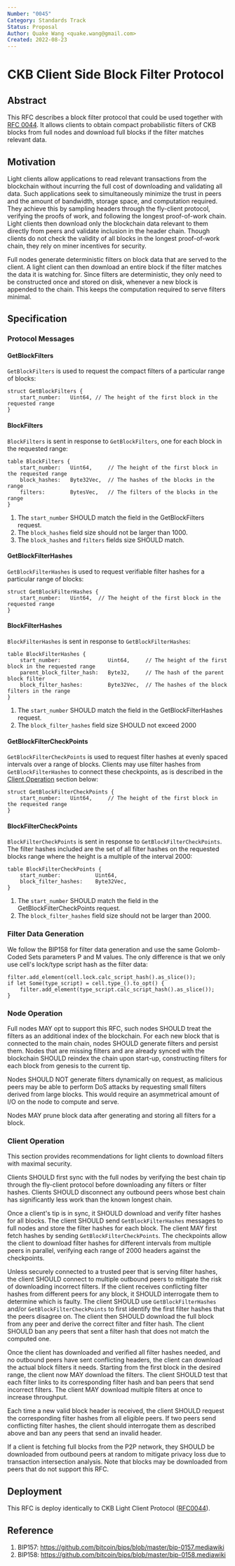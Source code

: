 ```yaml
---
Number: "0045"
Category: Standards Track
Status: Proposal
Author: Quake Wang <quake.wang@gmail.com>
Created: 2022-08-23
---
```


# CKB Client Side Block Filter Protocol

## Abstract

This RFC describes a block filter protocol that could be used together with [RFC 0044](../0044-ckb-light-client/0044-ckb-light-client.md). It allows clients to obtain compact probabilistic filters of CKB blocks from full nodes and download full blocks if the filter matches relevant data.

## Motivation

Light clients allow applications to read relevant transactions from the blockchain without incurring the full cost of downloading and validating all data. Such applications seek to simultaneously minimize the trust in peers and the amount of bandwidth, storage space, and computation required. They achieve this by sampling headers through the fly-client protocol, verifying the proofs of work, and following the longest proof-of-work chain. Light clients then download only the blockchain data relevant to them directly from peers and validate inclusion in the header chain. Though clients do not check the validity of all blocks in the longest proof-of-work chain, they rely on miner incentives for security.

Full nodes generate deterministic filters on block data that are served to the client. A light client can then download an entire block if the filter matches the data it is watching for. Since filters are deterministic, they only need to be constructed once and stored on disk, whenever a new block is appended to the chain. This keeps the computation required to serve filters minimal.

## Specification

### Protocol Messages

#### GetBlockFilters

`GetBlockFilters` is used to request the compact filters of a particular range of blocks:

```
struct GetBlockFilters {
    start_number:   Uint64, // The height of the first block in the requested range
}
```

#### BlockFilters
`BlockFilters` is sent in response to `GetBlockFilters`, one for each block in the requested range:

```
table BlockFilters {
    start_number:   Uint64,     // The height of the first block in the requested range
    block_hashes:   Byte32Vec,  // The hashes of the blocks in the range
    filters:        BytesVec,   // The filters of the blocks in the range
}
```

1. The `start_number` SHOULD match the field in the GetBlockFilters request.
2. The `block_hashes` field size should not be larger than 1000.
3. The `block_hashes` and `filters` fields size SHOULD match.

#### GetBlockFilterHashes
`GetBlockFilterHashes` is used to request verifiable filter hashes for a particular range of blocks:

```
struct GetBlockFilterHashes {
    start_number:   Uint64,  // The height of the first block in the requested range
}
```

#### BlockFilterHashes
`BlockFilterHashes` is sent in response to `GetBlockFilterHashes`:

```
table BlockFilterHashes {
    start_number:               Uint64,     // The height of the first block in the requested range
    parent_block_filter_hash:   Byte32,     // The hash of the parent block filter
    block_filter_hashes:        Byte32Vec,  // The hashes of the block filters in the range
}
```

1. The `start_number` SHOULD match the field in the GetBlockFilterHashes request.
2. The `block_filter_hashes` field size SHOULD not exceed 2000


#### GetBlockFilterCheckPoints
`GetBlockFilterCheckPoints` is used to request filter hashes at evenly spaced intervals over a range of blocks. Clients may use filter hashes from `GetBlockFilterHashes` to connect these checkpoints, as is described in the
[Client Operation](#client-operation) section below:

```
struct GetBlockFilterCheckPoints {
    start_number:   Uint64,     // The height of the first block in the requested range
}
```

#### BlockFilterCheckPoints
`BlockFilterCheckPoints` is sent in response to `GetBlockFilterCheckPoints`. The filter hashes included are the set of all filter hashes on the requested blocks range where the height is a multiple of the interval 2000:

```
table BlockFilterCheckPoints {
    start_number:           Uint64,
    block_filter_hashes:    Byte32Vec,
}
```

1. The `start_number` SHOULD match the field in the GetBlockFilterCheckPoints request.
2. The `block_filter_hashes` field size should not be larger than 2000.

### Filter Data Generation

We follow the BIP158 for filter data generation and use the same Golomb-Coded Sets parameters P and M values. The only difference is that we only use cell's lock/type script hash as the filter data:

```
filter.add_element(cell.lock.calc_script_hash().as_slice());
if let Some(type_script) = cell.type_().to_opt() {
    filter.add_element(type_script.calc_script_hash().as_slice());
}
```

### Node Operation

Full nodes MAY opt to support this RFC, such nodes SHOULD treat the filters as an additional index of the blockchain. For each new block that is connected to the main chain, nodes SHOULD generate filters and persist them. Nodes that are missing filters and are already synced with the blockchain SHOULD reindex the chain upon start-up, constructing filters for each block from genesis to the current tip.

Nodes SHOULD NOT generate filters dynamically on request, as malicious peers may be able to perform DoS attacks by requesting small filters derived from large blocks. This would require an asymmetrical amount of I/O on the node to compute and serve.

Nodes MAY prune block data after generating and storing all filters for a block.

### Client Operation

This section provides recommendations for light clients to download filters with maximal security.

Clients SHOULD first sync with the full nodes by verifying the best chain tip through the fly-client protocol before downloading any filters or filter hashes. Clients SHOULD disconnect any outbound peers whose best chain has significantly less work than the known longest chain.


Once a client's tip is in sync, it SHOULD download and verify filter hashes for all blocks. The client SHOULD send `GetBlockFilterHashes` messages to full nodes and store the filter hashes for each block. The client MAY first fetch hashes by sending `GetBlockFilterCheckPoints`. The checkpoints allow the client to download filter hashes for different intervals from multiple peers in parallel, verifying each range of 2000 headers against the checkpoints.

Unless securely connected to a trusted peer that is serving filter hashes, the client SHOULD connect to multiple outbound peers to mitigate the risk of downloading incorrect filters. If the client receives conflicting filter hashes from different peers for any block, it SHOULD interrogate them to determine which is faulty. The client SHOULD use `GetBlockFilterHashes` and/or `GetBlockFilterCheckPoints` to first identify the first filter hashes that the peers disagree on. The client then SHOULD download the full block from any peer and derive the correct filter and filter hash. The client SHOULD ban any peers that sent a filter hash that does not match the computed one.

Once the client has downloaded and verified all filter hashes needed, and no outbound peers have sent conflicting headers, the client can download the actual block filters it needs. Starting from the first block in the desired range, the client now MAY download the filters. The client SHOULD test that each filter links to its corresponding filter hash and ban peers that send incorrect filters. The client MAY download multiple filters at once to increase throughput.

Each time a new valid block header is received, the client SHOULD request the corresponding filter hashes from all eligible peers. If two peers send conflicting filter hashes, the client should interrogate them as described above and ban any peers that send an invalid header.

If a client is fetching full blocks from the P2P network, they SHOULD be downloaded from outbound peers at random to mitigate privacy loss due to transaction intersection analysis. Note that blocks may be downloaded from peers that do not support this RFC.
## Deployment

This RFC is deploy identically to CKB Light Client Protocol ([RFC0044](rfcs/0044-ckb-light-client/0044-ckb-light-client.md)).

## Reference

1. BIP157: https://github.com/bitcoin/bips/blob/master/bip-0157.mediawiki
2. BIP158: https://github.com/bitcoin/bips/blob/master/bip-0158.mediawiki
